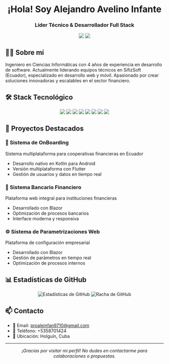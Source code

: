 <div align="center">
  <h1>¡Hola! Soy Alejandro Avelino Infante</h1>
  <h3>Líder Técnico & Desarrollador Full Stack</h3>
</div>

<p align="center">
  <a href="https://www.linkedin.com/in/TU-PERFIL"><img src="https://img.shields.io/badge/LinkedIn-0077B5?style=for-the-badge&logo=linkedin&logoColor=white"/></a>
  <a href="mailto:proaleinfan9710@gmail.com"><img src="https://img.shields.io/badge/Gmail-D14836?style=for-the-badge&logo=gmail&logoColor=white"/></a>
</p>

## 👨‍💻 Sobre mí

Ingeniero en Ciencias Informáticas con 4 años de experiencia en desarrollo de software. Actualmente liderando equipos técnicos en SifizSoft (Ecuador), especializado en desarrollo web y móvil. Apasionado por crear soluciones innovadoras y escalables en el sector financiero.

## 🛠️ Stack Tecnológico

<p align="center">
  <img src="https://img.shields.io/badge/C%23-239120?style=for-the-badge&logo=c-sharp&logoColor=white"/>
  <img src="https://img.shields.io/badge/.NET-5C2D91?style=for-the-badge&logo=.net&logoColor=white"/>
  <img src="https://img.shields.io/badge/Blazor-512BD4?style=for-the-badge&logo=blazor&logoColor=white"/>
  <img src="https://img.shields.io/badge/Node.js-339933?style=for-the-badge&logo=nodedotjs&logoColor=white"/>
  <img src="https://img.shields.io/badge/Kotlin-0095D5?style=for-the-badge&logo=kotlin&logoColor=white"/>
  <img src="https://img.shields.io/badge/Flutter-02569B?style=for-the-badge&logo=flutter&logoColor=white"/>
  <img src="https://img.shields.io/badge/SQL_Server-CC2927?style=for-the-badge&logo=microsoft-sql-server&logoColor=white"/>
  <img src="https://img.shields.io/badge/Docker-2CA5E0?style=for-the-badge&logo=docker&logoColor=white"/>
</p>

## 🚀 Proyectos Destacados

### 📱 Sistema de OnBoarding
Sistema multiplataforma para cooperativas financieras en Ecuador
- Desarrollo nativo en Kotlin para Android
- Versión multiplataforma con Flutter
- Gestión de usuarios y datos en tiempo real

### 💼 Sistema Bancario Financiero
Plataforma web integral para instituciones financieras
- Desarrollado con Blazor
- Optimización de procesos bancarios
- Interface moderna y responsiva

### ⚙️ Sistema de Parametrizaciones Web
Plataforma de configuración empresarial
- Desarrollado con Blazor
- Gestión de parámetros en tiempo real
- Optimización de procesos internos

## 📊 Estadísticas de GitHub

<p align="center">
  <img src="https://github-readme-stats.vercel.app/api?username=proale9710&show_icons=true&theme=radical" alt="Estadísticas de GitHub"/>
  <img src="https://github-readme-streak-stats.herokuapp.com/?user=proale9710&theme=radical" alt="Racha de GitHub"/>
</p>

## 📫 Contacto

- 📧 Email: proaleinfan9710@gmail.com
- 📱 Teléfono: +5358701424
- 📍 Ubicación: Holguín, Cuba

---
<p align="center">
  <i>¡Gracias por visitar mi perfil! No dudes en contactarme para colaboraciones o propuestas.</i>
</p>
